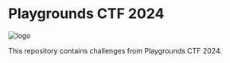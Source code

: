 # Playgrounds CTF 2024
![logo](https://github.com/user-attachments/assets/41868b4e-23d3-41d4-8c43-77677ed87879)


This repository contains challenges from Playgrounds CTF 2024.


